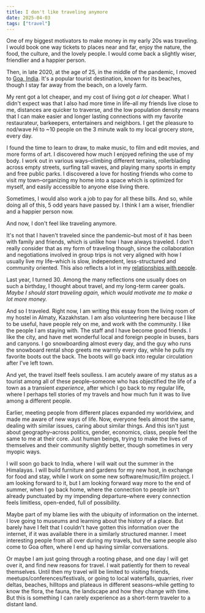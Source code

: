 ```yaml
---
title: I don't like traveling anymore
date: 2025-04-03
tags: ["travel"]
---
```


One of my biggest motivators to make money in my early 20s was traveling. I would book one way tickets to places near and far, enjoy the nature, the food, the culture, and the lovely people. I would come back a slightly wiser, friendlier and a happier person.

Then, in late 2020, at the age of 25, in the middle of the pandemic, I moved to [Goa, India][goa]. It's a popular tourist destination, known for its beaches, though I stay far away from the beach, on a lovely farm.

My rent got a lot cheaper, and my cost of living got _a lot_ cheaper. What I didn't expect was that I also had more time in life–all my friends live close to me, distances are quicker to traverse, and the low population density means that I can make easier and longer lasting connections with my favorite restaurateur, barkeepers, entertainers and neighbors. I get the pleasure to nod/wave _Hi_ to ~10 people on the 3 minute walk to my local grocery store, every day.

I found the time to learn to draw, to make music, to film and edit movies, and more forms of art. I discovered how much I enjoyed refining the use of my body. I work out in various ways–climbing different terrains, rollerblading across empty streets, surfing tall waves, and playing many sports in empty and free public parks. I discovered a love for hosting friends who come to visit my town–organizing my home into a space which is optimized for myself, and easily accessible to anyone else living there.

Sometimes, I would also work a job to pay for all these bills. And so, while doing all of this, 5 odd years have passed by. I think I am a wiser, friendlier and a happier person now.

And now, I don't feel like traveling anymore.

It's not that I haven't traveled since the pandemic–but most of it has been with family and friends, which is unlike how I have always traveled. I don't really consider that as my form of traveling though, since the collaboration and negotiations involved in group trips is not very aligned with how I usually live my life–which is slow, independent, less-structured and community oriented. This also reflects a lot in my [relationships with people][ra].

Last year, I turned 30. Among the many reflections one usually does on such a birthday, I thought about travel, and my long-term career goals. _Maybe I should start traveling again, which would motivate me to make a lot more money._

And so I traveled. Right now, I am writing this essay from the living room of my hostel in Almaty, Kazakhstan. I am also volunteering here because I like to be useful, have people rely on me, and work with the community. I like the people I am staying with. The staff and I have become good friends. I like the city, and have met wonderful local and foreign people in buses, bars and canyons. I go snowboarding almost every day, and the guy who runs the snowboard rental shop greets me warmly every day, while he pulls my favorite boots out the back. The boots will go back into regular circulation after I've left town.

And yet, the travel itself feels soulless. I am acutely aware of my status as a tourist among all of these people–someone who has objectified the life of a town as a transient _experience_, after which I go back to my regular life, where I perhaps tell stories of my travels and how much fun it was to live among a different people.

Earlier, meeting people from different places expanded my worldview, and made me aware of new ways of life. Now, everyone feels almost the same, dealing with similar issues, caring about similar things. And this isn't just about geography–across politics, gender, economics, class, people feel the same to me at their core. Just human beings, trying to make the lives of themselves and their community slightly better, though sometimes in very myopic ways.

I will soon go back to India, where I will wait out the summer in the Himalayas. I will build furniture and gardens for my new host, in exchange for food and stay, while I work on some new software/music/film project. I am looking forward to it, but I am looking forward way more to the end of summer, when I go back home, where the connection to people isn't already punctuated by my impending departure–where every connection feels limitless, open-ended, full of possibility.

Maybe part of my blame lies with the ubiquity of information on the internet. I love going to museums and learning about the history of a place. But barely have I felt that I couldn't have gotten this information over the internet, if it was available there in a similarly structured manner. I meet interesting people from all over during my travels, but the same people also come to Goa often, where I end up having similar conversations.

Or maybe I am just going through a rooting phase, and one day I will get over it, and find new reasons for travel. I wait patiently for them to reveal themselves. Until then my travel will be limited to visiting friends, meetups/conferences/festivals, or going to local waterfalls, quarries, river deltas, beaches, hilltops and plateaus in different seasons–while getting to know the flora, the fauna, the landscape and how they change with time. But this is something I can rarely experience as a short-term traveler to a distant land.

[goa]: https://www.goa.gov.in/know-goa/about-goa-state/
[ra]: https://en.wikipedia.org/wiki/Relationship_anarchy